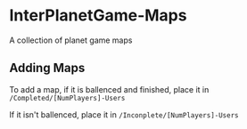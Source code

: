 InterPlanetGame-Maps
====================

A collection of planet game maps

Adding Maps
------------
To add a map, if it is ballenced and finished, place it in `/Completed/[NumPlayers]-Users`

If it isn't ballenced, place it in `/Inconplete/[NumPlayers]-Users`
